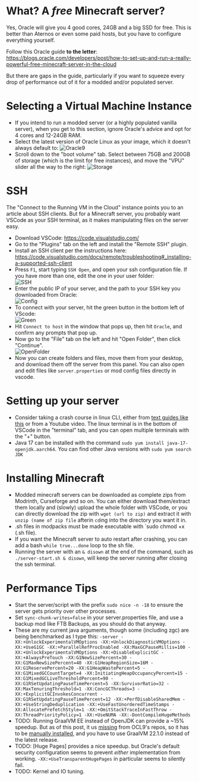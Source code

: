 # What? A *free* Minecraft server?

Yes, Oracle will give you 4 good cores, 24GB and a big SSD for free. This is better than Aternos or even some paid hosts, but you have to configure everything yourself.

Follow this Oracle guide **to the letter**: https://blogs.oracle.com/developers/post/how-to-set-up-and-run-a-really-powerful-free-minecraft-server-in-the-cloud

But there are gaps in the guide, particularly if you want to squeeze every drop of performance out of it for a modded and/or populated server.

# Selecting a Virtual Machine Instance

- If you intend to run a modded server (or a highly populated vanilla server), when you get to this section, ignore Oracle's advice and opt for 4 cores and 12-24GB RAM.
- Select the latest version of Oracle Linux as your image, which it doesn't always default to:
![Oracle9](https://user-images.githubusercontent.com/8422224/185014138-54e002e2-e101-4c58-a94a-778755d0a2e1.PNG)
- Scroll down to the "boot volume" tab. Select between 75GB and 200GB of storage (which is the limit for free instances), and move the "VPU" slider all the way to the right:
![Storage](https://user-images.githubusercontent.com/8422224/185015099-36c819f0-940c-4fe0-a336-a2f2cba52364.PNG)

# SSH

The "Connect to the Running VM in the Cloud" instance points you to an article about SSH clients. But for a Minecraft server, you probably want VSCode as your SSH terminal, as it makes manipulating files on the server easy.

- Download VSCode: https://code.visualstudio.com/
- Go to the "Plugins" tab on the left and install the "Remote SSH" plugin.
- Install an SSH client per the instructions here: https://code.visualstudio.com/docs/remote/troubleshooting#_installing-a-supported-ssh-client
- Press `F1`, start typing `SSH Open`, and open your ssh configuration file. If you have more than one, edit the one in your user folder:  
  ![SSH](https://user-images.githubusercontent.com/8422224/185022082-1406c5ae-5a9a-40c8-968f-efb886b26190.PNG)
- Enter the public IP of your server, and the path to your SSH key you downloaded from Oracle:  
 ![Config](https://user-images.githubusercontent.com/8422224/185022809-e2e88b12-c6f6-42bc-8624-5182c47ed376.PNG)
- To connect with your server, hit the green button in the bottom left of VScode:  
 ![Green](https://user-images.githubusercontent.com/8422224/185023259-17108ceb-73f8-4847-bbe8-7e72e6b034e5.PNG)
- Hit `Connect to host` in the window that pops up, then hit `Oracle`, and confirm any prompts that pop up.
- Now go to the "File" tab on the left and hit "Open Folder", then click "Continue".  
![OpenFolder](https://user-images.githubusercontent.com/8422224/185024808-cbb76aec-ae4c-4e59-8c9e-9a733271d676.PNG)
- Now you can create folders and files, move them from your desktop, and download them off the server from this panel. You can also open and edit files like `server.properties` or mod config files directly in vscode. 



# Setting up your server

- Consider taking a crash course in linux CLI, either from [text guides like this](https://scicomp.aalto.fi/scicomp/shell/) or from a Youtube video. The linux terminal is in the bottom of VSCode in the "terminal" tab, and you can open multiple terminals with the "+" button.
- Java 17 can be installed with the command `sudo yum install java-17-openjdk.aarch64`. You can find other Java versions with `sudo yum search JDK`

# Installing Minecraft

- Modded minecraft servers can be downloaded as complete zips from Modrinth, Curseforge and so on. You can either download them/extract them locally and (slowly) upload the whole folder with VSCode, or you can directly download the zip with `wget (url to zip)` and extract it with `unzip (name of zip file` afterin `cd`ing into the directory you want it in.
- .sh files in modpacks must be made executable with `sudo chmod +x (.sh file). 
- If you want the Minecraft server to auto restart after crashing, you can add a bash `while true...done` loop to the sh file.
- Running the server with an `& disown` at the end of the command, such as `./server-start.sh & disown`, will keep the server running after closing the ssh terminal.

# Performance Tips

- Start the server/script with the prefix `sudo nice -n -18` to ensure the server gets priority over other processes. 
- Set `sync-chunk-writes=false` in your server.properties file, and use a backup mod like FTB Backups, as you should do that anyway.  
- These are my current java arguments, though some (including zgc) are being benchmarked as I type this: `-server -XX:+UnlockExperimentalVMOptions -XX:+UnlockDiagnosticVMOptions -XX:+UseG1GC -XX:+ParallelRefProcEnabled -XX:MaxGCPauseMillis=100 -XX:+UnlockExperimentalVMOptions -XX:+DisableExplicitGC -XX:+AlwaysPreTouch -XX:G1NewSizePercent=30 -XX:G1MaxNewSizePercent=40 -XX:G1HeapRegionSize=16M -XX:G1ReservePercent=20 -XX:G1HeapWastePercent=5 -XX:G1MixedGCCountTarget=4 -XX:InitiatingHeapOccupancyPercent=15 -XX:G1MixedGCLiveThresholdPercent=90 -XX:G1RSetUpdatingPauseTimePercent=5 -XX:SurvivorRatio=32 -XX:MaxTenuringThreshold=1 -XX:ConcGCThreads=3 -XX:+ExplicitGCInvokesConcurrent -XX:G1RSetUpdatingPauseTimePercent=12 -XX:+PerfDisableSharedMem -XX:+UseStringDeduplication -XX:+UseFastUnorderedTimeStamps -XX:AllocatePrefetchStyle=1 -XX:+OmitStackTraceInFastThrow -XX:ThreadPriorityPolicy=1 -XX:+UseNUMA -XX:-DontCompileHugeMethods`
- TODO: Running GraalVM EE instead of OpenJDK can provide a ~15% speedup. But as of this post, it us [missing](https://blogs.oracle.com/developers/post/how-to-install-oracle-java-in-oracle-cloud-infrastructure) from OCL9's repos, so it has to be [manually installed](https://docs.oracle.com/en/graalvm/enterprise/22/docs/getting-started/index.html), and you have to use GraalVM 22.1.0 instead of the latest release.
- TODO: [Huge Pages] provides a nice speedup. but Oracle's default security configuration seems to prevent *either* implementation from working. `-XX:+UseTransparentHugePages` in particular seems to silently fail.  
- TODO: Kernel and IO tuning.

